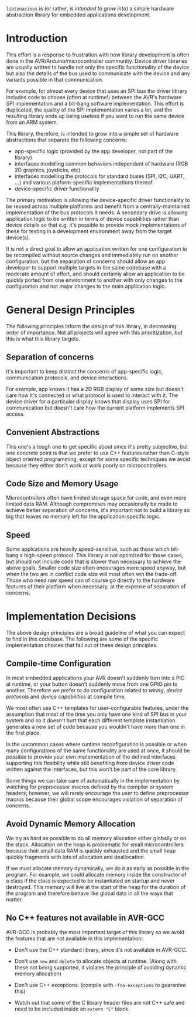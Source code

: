 `libtenacious` is (or rather, is _intended to grow into_) a simple hardware
abstraction library for embedded applications development.

Introduction
============

This effort is a response to frustration with how library development is often
done in the AVR/Arduino/microcontroller community. Device driver libraries
are usually written to handle not only the specific functionality of the
device but also the details of the bus used to communicate with the device
and any variants possible in that communication.

For example, for almost every device that uses an SPI bus the driver library
includes code to choose (often at runtime!) between the AVR's hardware SPI
implementation and a bit-bang software implementation. This effort is
duplicated, the quality of the SPI implementation varies a lot, and the
resulting library ends up being useless if you want to run the same device
from an ARM system.

This library, therefore, is intended to grow into a simple set of hardware
abstractions that separate the following concerns:

* app-specific logic (provided by the app developer, not part of the library)
* interfaces modelling common behaviors independent of hardware (RGB 2D graphics, joysticks, etc)
* interfaces modelling the protocols for standard buses (SPI, I2C, UART, ...) and various plaform-specific implementations thereof.
* device-specific driver functionality

The primary motivation is allowing the device-specific driver functionality to
be reused across multiple platforms and benefit from a centrally-maintained
implementation of the bus protocols it needs. A secondary drive is allowing
application logic to be written in terms of device capabilities rather than
device details so that e.g. it's possible to provide mock implementations of
these for testing in a development environment away from the target device(s).

It is not a direct goal to allow an application written for one configuration
to be recompiled without source changes and immediately run on another
configuration, but the separation of concerns should allow an app developer
to support multiple targets in the same codebase with a moderate amount of
effort, and should certainly allow an application to be quickly ported from
one environment to another with only changes to the configuration and not
major changes to the main application logic.

General Design Principles
=========================

The following principles inform the design of this library,
in decreasing order of importance. Not all projects will agree with
this prioritization, but this is what this library targets.

Separation of concerns
----------------------

It's important to keep distinct the concerns of app-specific logic,
communication protocols, and device interactions.

For example, app knows it has a 2D RGB display of some size but doesn't care
how it's connected or what protocol is used to interact with it. The device
driver for a particular display knows that display uses SPI for communication
but doesn't care how the current platform implements SPI access.

Convenient Abstractions
-----------------------

This one's a tough one to get specific about since it's pretty subjective, but
one concrete point is that we prefer to use C++ features rather than C-style
object oriented programming, except for some specific techniques we avoid
because they either don't work or work poorly on microcontrollers.

Code Size and Memory Usage
--------------------------

Microcontrollers often have limited storage space for code, and even more
limited data RAM. Although compromises may occasionally be made to achieve
better separation of concerns, it's important not to build a library so big
that leaves no memory left for the application-specific logic.

Speed
-----

Some applcations are heavily speed-sensitive, such as those which bit-bang a
high-speed protocol. This library is not optimized for those cases, but should
not include code that is slower than necessary to achieve the above goals.
Smaller code size often encourages more speed anyway, but when the two are in
conflict code size will most often win the trade-off. Those who need raw speed
can of course go directly to the hardware features of their platform when
necessary, at the expense of separation of concerns.

Implementation Decisions
========================

The above design principles are a broad guideline of what you can expect to
find in this codebase. The following are some of the specific implementation
choices that fall out of these design principles.

Compile-time Configuration
--------------------------

In most embedded applications your AVR doesn't suddenly turn into a PIC at
runtime, or your button doesn't suddenly move from one GPIO pin to another.
Therefore we prefer to do configuration related to *wiring*, *device protocols*
and *device capabilities* at compile time.

We most often use C++ templates for user-configurable features, under the
assumption that most of the time you only have one kind of SPI bus in your
system and so it doesn't hurt that each different template instantiation
generates a new set of code because you wouldn't have more than one in the
first place.

In the uncommon cases where runtime reconfiguration is possible or when many
configurations of the same functionality are used at once, it should be
*possible* to provide your own implementation of the defined interfaces
supporting this flexibility while still benefiting from device driver code
written against the interfaces, but this won't be part of the core library.

Some things we can take care of automatically in the implementation by
watching for preprocessor macros defined by the compiler or system headers;
however, we will rarely encourage the *user* to define preprocessor macros
because their global scope encourages violation of separation of concerns.

Avoid Dynamic Memory Allocation
-------------------------------

We try as hard as possible to do all memory allocation either globally or on
the stack. Allocation on the heap is problematic for small microcontrollers
because their small data RAM is quickly exhausted and the small heap quickly
fragments with lots of allocation and deallocation.

If we must allocate memory dynamically, we do it as early as possible in the
program. For example, we could allocate memory inside the constructor of a
class if the class is expected to be instantiated on startup and never
destroyed. This memory will live at the start of the heap for the duration of
the program and therefore behave like global data in all the ways that matter.

No C++ features not available in AVR-GCC
----------------------------------------

AVR-GCC is probably the most important target of this library so we avoid the
features that are not available in this implementation:

* Don't use the C++ standard library, since it's not available in AVR-GCC.

* Don't use `new` and `delete` to allocate objects at runtime. (Along with these not being supported, it violates the principle of avoiding dynamic memory allocation)

* Don't use C++ exceptions. (compile with `-fno-exceptions` to guarantee this)

* Watch out that some of the C library header files are not C++ safe and need to be included inside an `extern "C"` block.



